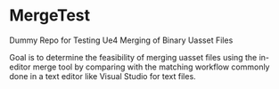# MergeTest
Dummy Repo for Testing Ue4 Merging of Binary Uasset Files

Goal is to determine the feasibility of merging uasset files using the in-editor merge tool by comparing with the matching workflow commonly done in a text editor like Visual Studio for text files.
